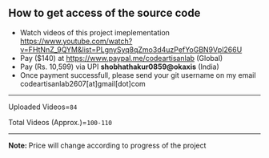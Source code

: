 ##  How to get access of the source code
-   Watch videos of this project imeplementation https://www.youtube.com/watch?v=FHtNnZ_9QYM&list=PLgnySyq8qZmo3d4uzPefYoGBN9Vpl266U
-   Pay ($140) at https://www.paypal.me/codeartisanlab (Global)
-   Pay (Rs. 10,599) via UPI <b>shobhathakur0859@okaxis</b> (India)
-   Once payment successfull, please send your git username on my email codeartisanlab2607[at]gmail[dot]com
<hr/>
<p>Uploaded Videos=<code>84</code></p>
<p>Total Videos (Approx.)=<code>100-110</code></p>
<hr/>
<p><b>Note: </b>Price will change according to progress of the project</p>
